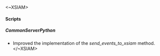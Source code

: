 <~XSIAM>
#### Scripts

##### CommonServerPython

- Improved the implementation of the *send_events_to_xsiam* method.
</~XSIAM>

